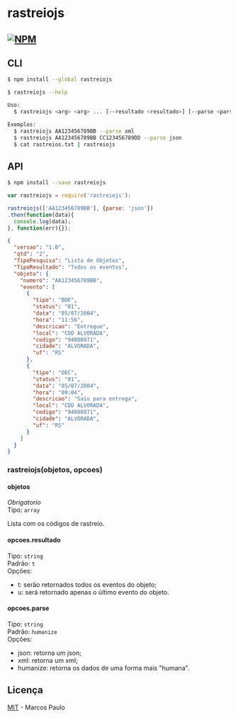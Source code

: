 # rastreiojs  
[![NPM](https://nodei.co/npm/rastreiojs.svg)](https://nodei.co/npm/rastreiojs/)
---

## CLI

```sh
$ npm install --global rastreiojs
```

```sh
$ rastreiojs --help

Uso:
  $ rastreiojs <arg> <arg> ... [--resultado <resultado>] [--parse <parse>]

Exemplos:
  $ rastreiojs AA123456789BB --parse xml
  $ rastreiojs AA123456789BB CC123456789DD --parse json
  $ cat rastreios.txt | rastreiojs

```


## API

```sh
$ npm install --save rastreiojs
```

```js
var rastreiojs = require('rastreiojs');

rastreiojs(['AA123456789BB'], {parse: 'json'})
.then(function(data){
  console.log(data);
}, function(err){});
```
```json
{
  "versao": "1.0",
  "qtd": "2",
  "TipoPesquisa": "Lista de Objetos",
  "TipoResultado": "Todos os eventos",
  "objeto": {
    "numero": "AA123456789BB",
    "evento": [
      {
        "tipo": "BDE",
        "status": "01",
        "data": "05/07/2004",
        "hora": "11:56",
        "descricao": "Entregue",
        "local": "CDD ALVORADA",
        "codigo": "94800971",
        "cidade": "ALVORADA",
        "uf": "RS"
      },
      {
        "tipo": "OEC",
        "status": "01",
        "data": "05/07/2004",
        "hora": "09:04",
        "descricao": "Saiu para entrega",
        "local": "CDD ALVORADA",
        "codigo": "94800971",
        "cidade": "ALVORADA",
        "uf": "RS"
      }
    ]
  }
}
```

### rastreiojs(objetos, opcoes)


#### objetos

*Obrigatorio*  
Tipo: `array`

Lista com os códigos de rastreio.

#### opcoes.resultado

Tipo: `string`  
Padrão: `t`  
Opções:  
- t: serão retornados todos os eventos do objeto;  
- u: será retornado apenas o último evento do objeto.

#### opcoes.parse

Tipo: `string`  
Padrão: `humanize`  
Opções:  
- json: retorna um json;
- xml: retorna um xml;
- humanize: retorna os dados de uma forma mais "humana".  

## Licença

[MIT](http://mp.mit-license.org/) - Marcos Paulo
